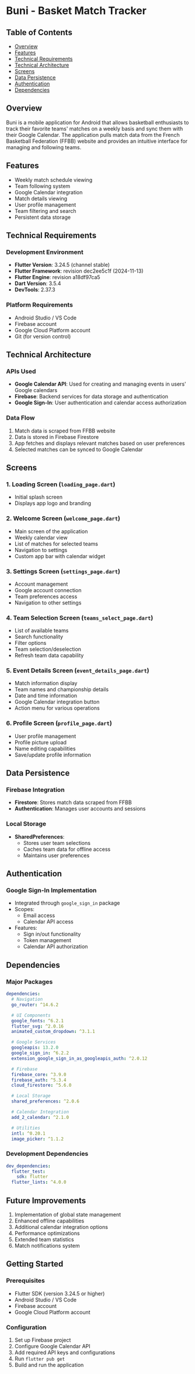 # Buni - Basket Match Tracker

## Table of Contents
- [Overview](#overview)
- [Features](#features)
- [Technical Requirements](#technical-requirements)
- [Technical Architecture](#technical-architecture)
- [Screens](#screens)
- [Data Persistence](#data-persistence)
- [Authentication](#authentication)
- [Dependencies](#dependencies)

## Overview
Buni is a mobile application for Android that allows basketball enthusiasts to track their favorite teams' matches on a weekly basis and sync them with their Google Calendar. The application pulls match data from the French Basketball Federation (FFBB) website and provides an intuitive interface for managing and following teams.

## Features
- Weekly match schedule viewing
- Team following system
- Google Calendar integration
- Match details viewing
- User profile management
- Team filtering and search
- Persistent data storage

## Technical Requirements

### Development Environment
- **Flutter Version**: 3.24.5 (channel stable)
- **Flutter Framework**: revision dec2ee5c1f (2024-11-13)
- **Flutter Engine**: revision a18df97ca5
- **Dart Version**: 3.5.4
- **DevTools**: 2.37.3

### Platform Requirements
- Android Studio / VS Code
- Firebase account
- Google Cloud Platform account
- Git (for version control)

## Technical Architecture

### APIs Used
- **Google Calendar API**: Used for creating and managing events in users' Google calendars
- **Firebase**: Backend services for data storage and authentication
- **Google Sign-In**: User authentication and calendar access authorization

### Data Flow
1. Match data is scraped from FFBB website
2. Data is stored in Firebase Firestore
3. App fetches and displays relevant matches based on user preferences
4. Selected matches can be synced to Google Calendar

## Screens

### 1. Loading Screen (`loading_page.dart`)
- Initial splash screen
- Displays app logo and branding

### 2. Welcome Screen (`welcome_page.dart`)
- Main screen of the application
- Weekly calendar view
- List of matches for selected teams
- Navigation to settings
- Custom app bar with calendar widget

### 3. Settings Screen (`settings_page.dart`)
- Account management
- Google account connection
- Team preferences access
- Navigation to other settings

### 4. Team Selection Screen (`teams_select_page.dart`)
- List of available teams
- Search functionality
- Filter options
- Team selection/deselection
- Refresh team data capability

### 5. Event Details Screen (`event_details_page.dart`)
- Match information display
- Team names and championship details
- Date and time information
- Google Calendar integration button
- Action menu for various operations

### 6. Profile Screen (`profile_page.dart`)
- User profile management
- Profile picture upload
- Name editing capabilities
- Save/update profile information

## Data Persistence

### Firebase Integration
- **Firestore**: Stores match data scraped from FFBB
- **Authentication**: Manages user accounts and sessions

### Local Storage
- **SharedPreferences**:
  - Stores user team selections
  - Caches team data for offline access
  - Maintains user preferences

## Authentication

### Google Sign-In Implementation
- Integrated through `google_sign_in` package
- Scopes:
  - Email access
  - Calendar API access
- Features:
  - Sign in/out functionality
  - Token management
  - Calendar API authorization

## Dependencies

### Major Packages
```yaml
dependencies:
  # Navigation
  go_router: ^14.6.2

  # UI Components
  google_fonts: ^6.2.1
  flutter_svg: ^2.0.16
  animated_custom_dropdown: ^3.1.1

  # Google Services
  googleapis: 13.2.0
  google_sign_in: ^6.2.2
  extension_google_sign_in_as_googleapis_auth: ^2.0.12

  # Firebase
  firebase_core: ^3.9.0
  firebase_auth: ^5.3.4
  cloud_firestore: ^5.6.0

  # Local Storage
  shared_preferences: ^2.0.6

  # Calendar Integration
  add_2_calendar: ^2.1.0

  # Utilities
  intl: ^0.20.1
  image_picker: ^1.1.2
```

### Development Dependencies
```yaml
dev_dependencies:
  flutter_test:
    sdk: flutter
  flutter_lints: ^4.0.0
```

## Future Improvements
1. Implementation of global state management
2. Enhanced offline capabilities
3. Additional calendar integration options
4. Performance optimizations
5. Extended team statistics
6. Match notifications system

## Getting Started

### Prerequisites
- Flutter SDK (version 3.24.5 or higher)
- Android Studio / VS Code
- Firebase account
- Google Cloud Platform account

### Configuration
1. Set up Firebase project
2. Configure Google Calendar API
3. Add required API keys and configurations
4. Run `flutter pub get`
5. Build and run the application